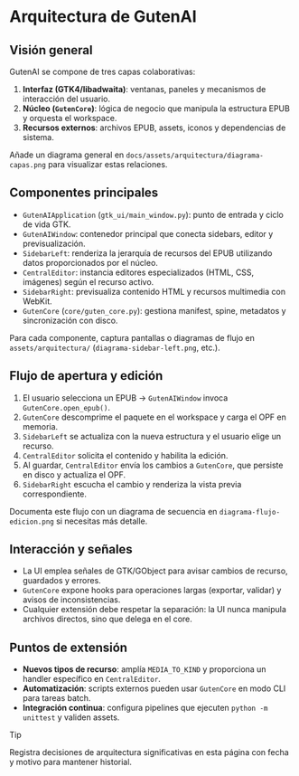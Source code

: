 # Arquitectura de GutenAI

## Visión general
GutenAI se compone de tres capas colaborativas:
1. **Interfaz (GTK4/libadwaita)**: ventanas, paneles y mecanismos de interacción del usuario.
2. **Núcleo (`GutenCore`)**: lógica de negocio que manipula la estructura EPUB y orquesta el workspace.
3. **Recursos externos**: archivos EPUB, assets, iconos y dependencias de sistema.

Añade un diagrama general en `docs/assets/arquitectura/diagrama-capas.png` para visualizar estas relaciones.

## Componentes principales
- `GutenAIApplication` (`gtk_ui/main_window.py`): punto de entrada y ciclo de vida GTK.
- `GutenAIWindow`: contenedor principal que conecta sidebars, editor y previsualización.
- `SidebarLeft`: renderiza la jerarquía de recursos del EPUB utilizando datos proporcionados por el núcleo.
- `CentralEditor`: instancia editores especializados (HTML, CSS, imágenes) según el recurso activo.
- `SidebarRight`: previsualiza contenido HTML y recursos multimedia con WebKit.
- `GutenCore` (`core/guten_core.py`): gestiona manifest, spine, metadatos y sincronización con disco.

Para cada componente, captura pantallas o diagramas de flujo en `assets/arquitectura/` (`diagrama-sidebar-left.png`, etc.).

## Flujo de apertura y edición
1. El usuario selecciona un EPUB → `GutenAIWindow` invoca `GutenCore.open_epub()`.
2. `GutenCore` descomprime el paquete en el workspace y carga el OPF en memoria.
3. `SidebarLeft` se actualiza con la nueva estructura y el usuario elige un recurso.
4. `CentralEditor` solicita el contenido y habilita la edición.
5. Al guardar, `CentralEditor` envía los cambios a `GutenCore`, que persiste en disco y actualiza el OPF.
6. `SidebarRight` escucha el cambio y renderiza la vista previa correspondiente.

Documenta este flujo con un diagrama de secuencia en `diagrama-flujo-edicion.png` si necesitas más detalle.

## Interacción y señales
- La UI emplea señales de GTK/GObject para avisar cambios de recurso, guardados y errores.
- `GutenCore` expone hooks para operaciones largas (exportar, validar) y avisos de inconsistencias.
- Cualquier extensión debe respetar la separación: la UI nunca manipula archivos directos, sino que delega en el core.

## Puntos de extensión
- **Nuevos tipos de recurso**: amplía `MEDIA_TO_KIND` y proporciona un handler específico en `CentralEditor`.
- **Automatización**: scripts externos pueden usar `GutenCore` en modo CLI para tareas batch.
- **Integración continua**: configura pipelines que ejecuten `python -m unittest` y validen assets.

> [!TIP]
> Registra decisiones de arquitectura significativas en esta página con fecha y motivo para mantener historial.
